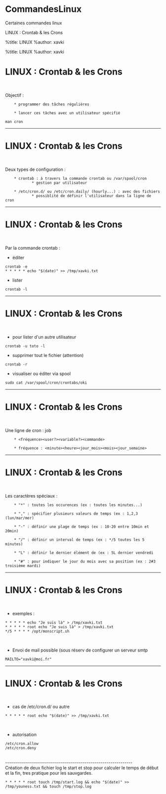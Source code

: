 # CommandesLinux
Certaines commandes linux


LINUX : Crontab & les Crons

%title: LINUX
%author: xavki

%title: LINUX
%author: xavki


# LINUX : Crontab & les Crons


<br>

Objectif :

		* programmer des tâches régulières

		* lancer ces tâches avec un utilisateur spécifié

```
man cron
```

----------------------------------------------------------------

# LINUX : Crontab & les Crons


<br>

Deux types de configuration :

		* crontab : à travers la commande crontab ou /var/spool/cron
				* gestion par utilisateur

		* /etc/cron.d/ ou /etc/cron.daily/ (hourly...) : avec des fichiers 
				* possiblité de définir l'utilisateur dans la ligne de cron

----------------------------------------------------------------

# LINUX : Crontab & les Crons

<br>

Par la commande crontab :

* éditer 

```
crontab -e
* * * * * echo "$(date)" >> /tmp/xavki.txt
```

* lister

```
crontab -l
```

----------------------------------------------------------------

# LINUX : Crontab & les Crons

<br>

* pour lister d'un autre utilisateur

```
crontab -u toto -l
```

* supprimer tout le fichier (attention)

```
crontab -r
```

* visualiser ou éditer via spool

```
sudo cat /var/spool/cron/crontabs/oki
```

----------------------------------------------------------------

# LINUX : Crontab & les Crons

<br>

Une ligne de cron : job

		* <fréquence><user?><variable?><commande>

		* fréquence : <minute><heure><jour_mois><mois><jour_semaine>

----------------------------------------------------------------

# LINUX : Crontab & les Crons

<br>

Les caractères spéciaux :

		* "*" : toutes les occurences (ex : toutes les minutes...)

		* "," : spécifier plusieurs valeurs de temps (ex : 1,2,3 (lun/mar/mer)

		* "-" : définir une plage de temps (ex : 10-20 entre 10min et 20min)

		* "/" : définir un interval de temps (ex : */5 toutes les 5 minutes)

		* "L" : définir le dernier élément de (ex : 5L dernier vendredi

		* "#" : pour indiquer le jour du mois avec sa position (ex : 2#3 troisième mardi)

----------------------------------------------------------------

# LINUX : Crontab & les Crons

<br>

* exemples :

```
* * * * * echo "Je suis là" > /tmp/xavki.txt
* * * * * root echo "Je suis là" > /tmp/xavki.txt
*/5 * * * * /opt/monscript.sh
```

<br>

* Envoi de mail possible (sous réserv de configurer un serveur smtp

```
MAILTO="xavki@moi.fr"
```

----------------------------------------------------------------

# LINUX : Crontab & les Crons

<br>

* cas de /etc/cron.d/ ou autre

```
* * * * * root echo "$(date)" >> /tmp/xavki.txt
```

<br>

* autorisation

```
/etc/cron.allow
/etc/cron.deny
```


<br>
----------------------------------------------------------------
<br>
Création de deux fichier log le start et stop pour calculer le temps de début et la fin, tres pratique pour les sauvgardes.

```
* * * * * root touch /tmp/start.log && echo "$(date)" >> /tmp/youness.txt && touch /tmp/stop.log
```

